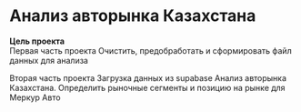 # Анализ авторынка Казахстана
**Цель проекта**   
Первая часть проекта 
Очистить, предобработать и сформировать файл данных для анализа  

Вторая часть проекта
Загрузка данных из supabase
Анализ авторынка Казахстана.
Определить рыночные сегменты и позицию на рынке для Меркур Авто 
